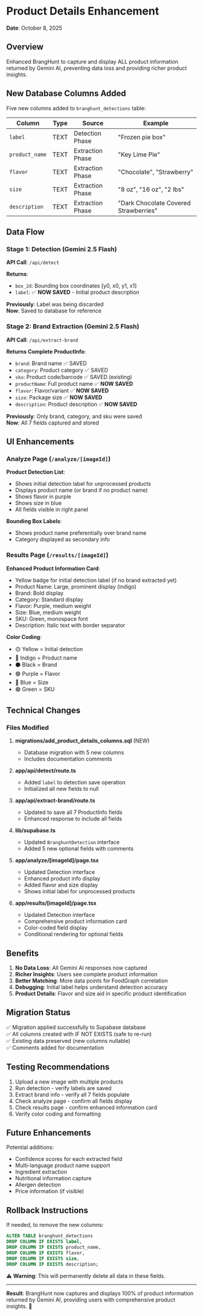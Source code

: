 # Product Details Enhancement
**Date**: October 8, 2025

## Overview
Enhanced BrangHunt to capture and display ALL product information returned by Gemini AI, preventing data loss and providing richer product insights.

## New Database Columns Added

Five new columns added to `branghunt_detections` table:

| Column | Type | Source | Example |
|--------|------|--------|---------|
| `label` | TEXT | Detection Phase | "Frozen pie box" |
| `product_name` | TEXT | Extraction Phase | "Key Lime Pie" |
| `flavor` | TEXT | Extraction Phase | "Chocolate", "Strawberry" |
| `size` | TEXT | Extraction Phase | "8 oz", "16 oz", "2 lbs" |
| `description` | TEXT | Extraction Phase | "Dark Chocolate Covered Strawberries" |

## Data Flow

### Stage 1: Detection (Gemini 2.5 Flash)
**API Call**: `/api/detect`

**Returns**:
- `box_2d`: Bounding box coordinates [y0, x0, y1, x1]
- `label`: ✅ **NOW SAVED** - Initial product description

**Previously**: Label was being discarded  
**Now**: Saved to database for reference

### Stage 2: Brand Extraction (Gemini 2.5 Flash)
**API Call**: `/api/extract-brand`

**Returns Complete ProductInfo**:
- `brand`: Brand name ✅ SAVED
- `category`: Product category ✅ SAVED
- `sku`: Product code/barcode ✅ SAVED (existing)
- `productName`: Full product name ✅ **NOW SAVED**
- `flavor`: Flavor/variant ✅ **NOW SAVED**
- `size`: Package size ✅ **NOW SAVED**
- `description`: Product description ✅ **NOW SAVED**

**Previously**: Only brand, category, and sku were saved  
**Now**: All 7 fields captured and stored

## UI Enhancements

### Analyze Page (`/analyze/[imageId]`)

**Product Detection List**:
- Shows initial detection label for unprocessed products
- Displays product name (or brand if no product name)
- Shows flavor in purple
- Shows size in blue
- All fields visible in right panel

**Bounding Box Labels**:
- Shows product name preferentially over brand name
- Category displayed as secondary info

### Results Page (`/results/[imageId]`)

**Enhanced Product Information Card**:
- Yellow badge for initial detection label (if no brand extracted yet)
- Product Name: Large, prominent display (indigo)
- Brand: Bold display
- Category: Standard display
- Flavor: Purple, medium weight
- Size: Blue, medium weight  
- SKU: Green, monospace font
- Description: Italic text with border separator

**Color Coding**:
- 🟡 Yellow = Initial detection
- 🔵 Indigo = Product name
- ⚫ Black = Brand
- 🟣 Purple = Flavor
- 🔵 Blue = Size
- 🟢 Green = SKU

## Technical Changes

### Files Modified

1. **migrations/add_product_details_columns.sql** (NEW)
   - Database migration with 5 new columns
   - Includes documentation comments

2. **app/api/detect/route.ts**
   - Added `label` to detection save operation
   - Initialized all new fields to null

3. **app/api/extract-brand/route.ts**
   - Updated to save all 7 ProductInfo fields
   - Enhanced response to include all fields

4. **lib/supabase.ts**
   - Updated `BranghuntDetection` interface
   - Added 5 new optional fields with comments

5. **app/analyze/[imageId]/page.tsx**
   - Updated Detection interface
   - Enhanced product info display
   - Added flavor and size display
   - Shows initial label for unprocessed products

6. **app/results/[imageId]/page.tsx**
   - Updated Detection interface
   - Comprehensive product information card
   - Color-coded field display
   - Conditional rendering for optional fields

## Benefits

1. **No Data Loss**: All Gemini AI responses now captured
2. **Richer Insights**: Users see complete product information
3. **Better Matching**: More data points for FoodGraph correlation
4. **Debugging**: Initial label helps understand detection accuracy
5. **Product Details**: Flavor and size aid in specific product identification

## Migration Status

✅ Migration applied successfully to Supabase database  
✅ All columns created with IF NOT EXISTS (safe to re-run)  
✅ Existing data preserved (new columns nullable)  
✅ Comments added for documentation

## Testing Recommendations

1. Upload a new image with multiple products
2. Run detection - verify labels are saved
3. Extract brand info - verify all 7 fields populate
4. Check analyze page - confirm all fields display
5. Check results page - confirm enhanced information card
6. Verify color coding and formatting

## Future Enhancements

Potential additions:
- Confidence scores for each extracted field
- Multi-language product name support
- Ingredient extraction
- Nutritional information capture
- Allergen detection
- Price information (if visible)

## Rollback Instructions

If needed, to remove the new columns:

```sql
ALTER TABLE branghunt_detections
DROP COLUMN IF EXISTS label,
DROP COLUMN IF EXISTS product_name,
DROP COLUMN IF EXISTS flavor,
DROP COLUMN IF EXISTS size,
DROP COLUMN IF EXISTS description;
```

⚠️ **Warning**: This will permanently delete all data in these fields.

---

**Result**: BrangHunt now captures and displays 100% of product information returned by Gemini AI, providing users with comprehensive product insights. 🎉

